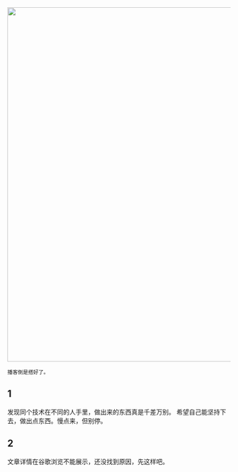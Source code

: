 <img src="https://gw.alipayobjects.com/zos/k/h5/hzL4LG.jpg" width="800" />  

<small>播客倒是搭好了。</small>  


## 1
发现同个技术在不同的人手里，做出来的东西真是千差万别。
希望自己能坚持下去，做出点东西。慢点来，但别停。

## 2
文章详情在谷歌浏览不能展示，还没找到原因，先这样吧。




